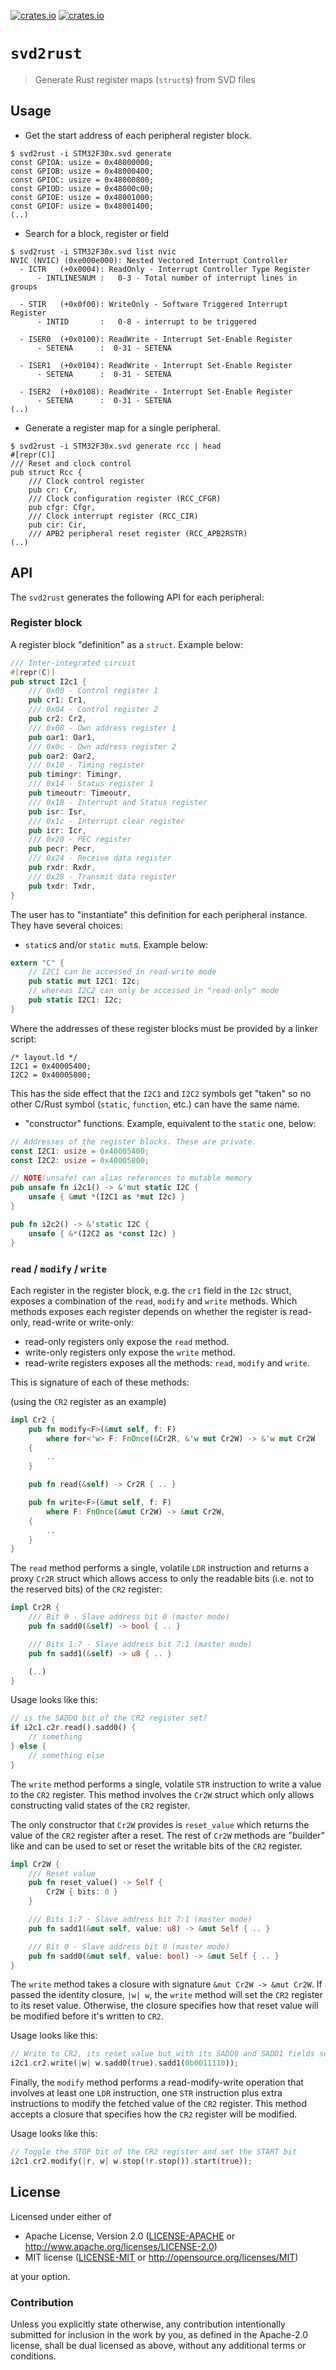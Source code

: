 [![crates.io](https://img.shields.io/crates/d/svd2rust.svg)](https://crates.io/crates/svd2rust)
[![crates.io](https://img.shields.io/crates/v/svd2rust.svg)](https://crates.io/crates/svd2rust)

# `svd2rust`

> Generate Rust register maps (`struct`s) from SVD files

## Usage

- Get the start address of each peripheral register block.

```
$ svd2rust -i STM32F30x.svd generate
const GPIOA: usize = 0x48000000;
const GPIOB: usize = 0x48000400;
const GPIOC: usize = 0x48000800;
const GPIOD: usize = 0x48000c00;
const GPIOE: usize = 0x48001000;
const GPIOF: usize = 0x48001400;
(..)
```

- Search for a block, register or field

```
$ svd2rust -i STM32F30x.svd list nvic
NVIC (NVIC) (0xe000e000): Nested Vectored Interrupt Controller
  - ICTR   (+0x0004): ReadOnly - Interrupt Controller Type Register
      - INTLINESNUM :   0-3 - Total number of interrupt lines in groups

  - STIR   (+0x0f00): WriteOnly - Software Triggered Interrupt Register
      - INTID       :   0-8 - interrupt to be triggered

  - ISER0  (+0x0100): ReadWrite - Interrupt Set-Enable Register
      - SETENA      :  0-31 - SETENA

  - ISER1  (+0x0104): ReadWrite - Interrupt Set-Enable Register
      - SETENA      :  0-31 - SETENA

  - ISER2  (+0x0108): ReadWrite - Interrupt Set-Enable Register
      - SETENA      :  0-31 - SETENA
(..)
```
- Generate a register map for a single peripheral.

```
$ svd2rust -i STM32F30x.svd generate rcc | head
#[repr(C)]
/// Reset and clock control
pub struct Rcc {
    /// Clock control register
    pub cr: Cr,
    /// Clock configuration register (RCC_CFGR)
    pub cfgr: Cfgr,
    /// Clock interrupt register (RCC_CIR)
    pub cir: Cir,
    /// APB2 peripheral reset register (RCC_APB2RSTR)
(..)
```

## API

The `svd2rust` generates the following API for each peripheral:

### Register block

A register block "definition" as a `struct`. Example below:

``` rust
/// Inter-integrated circuit
#[repr(C)]
pub struct I2c1 {
    /// 0x00 - Control register 1
    pub cr1: Cr1,
    /// 0x04 - Control register 2
    pub cr2: Cr2,
    /// 0x08 - Own address register 1
    pub oar1: Oar1,
    /// 0x0c - Own address register 2
    pub oar2: Oar2,
    /// 0x10 - Timing register
    pub timingr: Timingr,
    /// 0x14 - Status register 1
    pub timeoutr: Timeoutr,
    /// 0x18 - Interrupt and Status register
    pub isr: Isr,
    /// 0x1c - Interrupt clear register
    pub icr: Icr,
    /// 0x20 - PEC register
    pub pecr: Pecr,
    /// 0x24 - Receive data register
    pub rxdr: Rxdr,
    /// 0x28 - Transmit data register
    pub txdr: Txdr,
}
```

The user has to "instantiate" this definition for each peripheral instance. They have several
choices:

- `static`s and/or `static mut`s. Example below:

``` rust
extern "C" {
    // I2C1 can be accessed in read-write mode
    pub static mut I2C1: I2c;
    // whereas I2C2 can only be accessed in "read-only" mode
    pub static I2C1: I2c;
}
```

Where the addresses of these register blocks must be provided by a linker script:

``` ld
/* layout.ld */
I2C1 = 0x40005400;
I2C2 = 0x40005800;
```

This has the side effect that the `I2C1` and `I2C2` symbols get "taken" so no other C/Rust symbol
(`static`, `function`, etc.) can have the same name.

- "constructor" functions. Example, equivalent to the `static` one, below:

``` rust
// Addresses of the register blocks. These are private.
const I2C1: usize = 0x40005400;
const I2C2: usize = 0x40005800;

// NOTE(unsafe) can alias references to mutable memory
pub unsafe fn i2c1() -> &'mut static I2C {
    unsafe { &mut *(I2C1 as *mut I2c) }
}

pub fn i2c2() -> &'static I2C {
    unsafe { &*(I2C2 as *const I2c) }
}
```

### `read` / `modify` / `write`

Each register in the register block, e.g. the `cr1` field in the `I2c` struct, exposes a combination
of the `read`, `modify` and `write` methods. Which methods exposes each register depends on whether
the register is read-only, read-write or write-only:

- read-only registers only expose the `read` method.
- write-only registers only expose the `write` method.
- read-write registers exposes all the methods: `read`, `modify` and `write`.

This is signature of each of these methods:

(using the `CR2` register as an example)

``` rust
impl Cr2 {
    pub fn modify<F>(&mut self, f: F)
        where for<'w> F: FnOnce(&Cr2R, &'w mut Cr2W) -> &'w mut Cr2W
    {
        ..
    }

    pub fn read(&self) -> Cr2R { .. }

    pub fn write<F>(&mut self, f: F)
        where F: FnOnce(&mut Cr2W) -> &mut Cr2W,
    {
        ..
    }
}
```

The `read` method performs a single, volatile `LDR` instruction and returns a proxy `Cr2R` struct
which allows access to only the readable bits (i.e. not to the reserved bits) of the `CR2` register:

``` rust
impl Cr2R {
    /// Bit 0 - Slave address bit 0 (master mode)
    pub fn sadd0(&self) -> bool { .. }

    /// Bits 1:7 - Slave address bit 7:1 (master mode)
    pub fn sadd1(&self) -> u8 { .. }

    (..)
}
```

Usage looks like this:

``` rust
// is the SADD0 bit of the CR2 register set?
if i2c1.c2r.read().sadd0() {
    // something
} else {
    // something else
}
```

The `write` method performs a single, volatile `STR` instruction to write a value to the `CR2`
register. This method involves the `Cr2W` struct which only allows constructing valid states of the
`CR2` register.

The only constructor that `Cr2W` provides is `reset_value` which returns the value of the `CR2`
register after a reset. The rest of `Cr2W` methods are "builder" like and can be used to set or
reset the writable bits of the `CR2` register.

``` rust
impl Cr2W {
    /// Reset value
    pub fn reset_value() -> Self {
        Cr2W { bits: 0 }
    }

    /// Bits 1:7 - Slave address bit 7:1 (master mode)
    pub fn sadd1(&mut self, value: u8) -> &mut Self { .. }

    /// Bit 0 - Slave address bit 0 (master mode)
    pub fn sadd0(&mut self, value: bool) -> &mut Self { .. }
}
```

The `write` method takes a closure with signature `&mut Cr2W -> &mut Cr2W`. If passed the identity
closure, `|w| w`, the `write` method will set the `CR2` register to its reset value. Otherwise, the
closure specifies how that reset value will be modified before it's written to `CR2`.

Usage looks like this:

``` rust
// Write to CR2, its reset value but with its SADD0 and SADD1 fields set to `true` and `0b0011110`
i2c1.cr2.write(|w| w.sadd0(true).sadd1(0b0011110));
```

Finally, the `modify` method performs a read-modify-write operation that involves at least one `LDR`
instruction, one `STR` instruction plus extra instructions to modify the fetched value of the `CR2`
register. This method accepts a closure that specifies how the `CR2` register will be modified.

Usage looks like this:

``` rust
// Toggle the STOP bit of the CR2 register and set the START bit
i2c1.cr2.modify(|r, w| w.stop(!r.stop()).start(true));
```

## License

Licensed under either of

- Apache License, Version 2.0 ([LICENSE-APACHE](LICENSE-APACHE) or
  http://www.apache.org/licenses/LICENSE-2.0)
- MIT license ([LICENSE-MIT](LICENSE-MIT) or http://opensource.org/licenses/MIT)

at your option.

### Contribution

Unless you explicitly state otherwise, any contribution intentionally submitted for inclusion in the
work by you, as defined in the Apache-2.0 license, shall be dual licensed as above, without any
additional terms or conditions.
